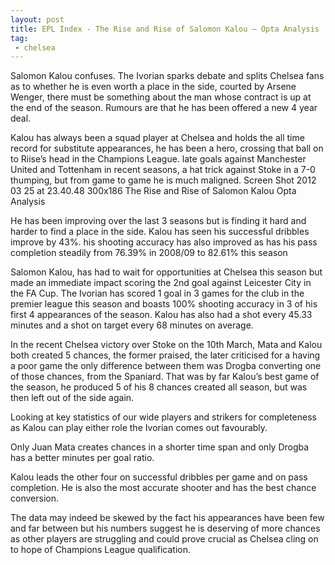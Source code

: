 ```yaml
---
layout: post
title: EPL Index - The Rise and Rise of Salomon Kalou – Opta Analysis
tag:
 - chelsea
---
```

 
Salomon Kalou confuses. The Ivorian sparks debate and splits Chelsea fans as to whether he is even worth a place in the side, courted by Arsene Wenger, there must be something about the man whose contract is up at the end of the season. Rumours are that he has been offered a new 4 year deal.

Kalou has always been a squad player at Chelsea and holds the all time record for substitute appearances, he has been a hero, crossing that ball on to Riise’s head in the Champions League. late goals against Manchester United and Tottenham in recent seasons, a hat trick against Stoke in a 7-0 thumping,  but from game to game he is much maligned.  Screen Shot 2012 03 25 at 23.40.48 300x186 The Rise and Rise of Salomon Kalou   Opta Analysis

He has been improving over the last 3 seasons but is finding it hard and harder to find a place in the side. Kalou has seen his successful dribbles improve by 43%. his shooting accuracy has also improved as has his pass completion steadily from 76.39% in 2008/09 to 82.61% this season

Salomon Kalou, has had to wait for opportunities at Chelsea this season but made an immediate impact scoring the 2nd goal against Leicester City in the FA Cup. The Ivorian has scored 1 goal in 3 games for the club in the premier league this season and boasts 100% shooting accuracy in 3 of his first 4 appearances of the season. Kalou has also had a shot every 45.33 minutes and a shot on target every 68 minutes on average.

In the recent Chelsea victory over Stoke on the 10th March, Mata and Kalou both created 5 chances, the former praised, the later criticised for a having a poor game the only difference between them was Drogba converting one of those chances, from the Spaniard. That was by far Kalou’s best game of the season, he produced 5 of his 8 chances created all season, but was then left out of the side again.

Looking at key statistics of our wide players and strikers for completeness as Kalou can play either role the Ivorian comes out favourably.

Only Juan Mata creates chances in a shorter time span and only Drogba has a better minutes per goal ratio.

Kalou leads the other four on successful dribbles per game and on pass completion. He is also the most accurate shooter and has the best chance conversion.

The data may indeed be skewed by the fact his appearances have been few and far between but his numbers suggest he is deserving of more chances as other players are struggling and could prove crucial as Chelsea cling on to hope of Champions League qualification.
